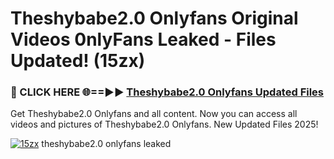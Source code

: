 # Theshybabe2.0 Onlyfans Original Videos 0nlyFans Leaked - Files Updated! (15zx)

<h3>🔴 CLICK HERE 🌐==►► <a href="https://best4dudes.click/HH4t6V" rel="nofollow">Theshybabe2.0 Onlyfans Updated Files</a></h3>

Get Theshybabe2.0 Onlyfans and all content. Now you can access all videos and pictures of Theshybabe2.0 Onlyfans. New Updated Files 2025!

[![15zx](https://github.com/user-attachments/assets/8c521d6e-e6e3-4a75-9320-d58ab9d79d5b)](https://best4dudes.click/HH4t6V)
theshybabe2.0 onlyfans leaked